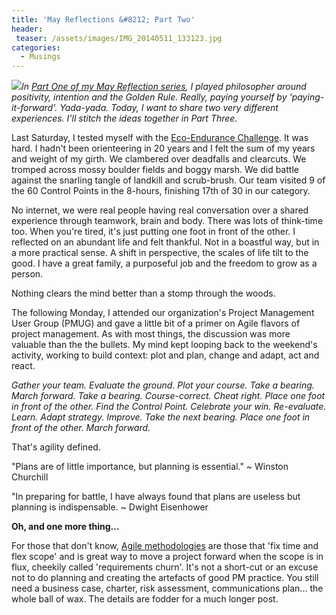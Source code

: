 ```yaml
---
title: 'May Reflections &#8212; Part Two'
header:
 teaser: /assets/images/IMG_20140511_133123.jpg
categories:
  - Musings
---
```

<img src="https://douglangille.github.io/assets/images/IMG_20140511_133123.jpg">*In <a href="/may-reflections-8211-part-one/">Part One of my May Reflection series</a>, I played philosopher around positivity, intention and the Golden Rule. Really, paying yourself by 'paying-it-forward'. Yada-yada. Today, I want to share two very different experiences. I'll stitch the ideas together in Part Three.*

Last Saturday, I tested myself with the <a href="http://ecoendurancechallenge.ca/">Eco-Endurance Challenge</a>. It was hard. I hadn't been orienteering in 20 years and I felt the sum of my years and weight of my girth.  We clambered over deadfalls and clearcuts. We tromped across mossy boulder fields and boggy marsh. We did battle against the snarling tangle of landkill and scrub-brush. Our team visited 9 of the 60 Control Points in the 8-hours, finishing 17th of 30 in our category.

No internet, we were real people having real conversation over a shared experience through teamwork, brain and body. There was lots of think-time too. When you're tired, it's just putting one foot in front of the other. I reflected on an abundant life and felt thankful. Not in a boastful way, but in a more practical sense. A shift in perspective, the scales of life tilt to the good. I have a great family, a purposeful job and the freedom to grow as a person.

Nothing clears the mind better than a stomp through the woods.

The following Monday, I attended our organization's Project Management User Group (PMUG) and gave a little bit of a primer on Agile flavors of project management. As with most things, the discussion was more valuable than the the bullets. My mind kept looping back to the weekend's activity, working to build context: plot and plan, change and adapt, act and react.

*Gather your team. Evaluate the ground. Plot your course. Take a bearing. March forward. Take a bearing. Course-correct. Cheat right. Place one foot in front of the other. Find the Control Point. Celebrate your win. Re-evaluate. Learn. Adapt strategy. Improve. Take the next bearing. Place one foot in front of the other. March forward.*

That's agility defined.

> 
  "Plans are of little importance, but planning is essential."  ~ Winston Churchill


> 
  "In preparing for battle, I have always found that plans are useless but planning is indispensable. ~ Dwight Eisenhower


**Oh, and one more thing...**

For those that don't know, <a href="http://agilemanifesto.org">Agile methodologies</a> are those that 'fix time and flex scope' and is great way to move a project forward when the scope is in flux, cheekily called 'requirements churn'. It's not a short-cut or an excuse not to do planning and creating the artefacts of good PM practice. You still need a business case, charter, risk assessment, communications plan... the whole ball of wax. The details are fodder for a much longer post.